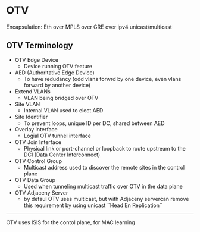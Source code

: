 # OTV

Encapsulation: Eth over MPLS over GRE over ipv4 unicast/multicast

## OTV Terminology
- OTV Edge Device
  - Device running OTV feature 
- AED (Authoritative Edge Device)
  - To have redudancy (odd vlans forwrd by one device, even vlans forward by another device)
- Extend VLANs
  - VLAN being bridged over OTV 
- Site VLAN
  - Internal VLAN used to elect AED 
- Site Identifier
  - To prevent loops, unique ID per DC, shared between AED
- Overlay Interface 
  - Logial OTV tunnel interface
- OTV Join Interface
  - Physical link or port-channel or loopback to route upstream to the DCI (Data Center Interconnect)  
- OTV Control Group
  - Multicast address used to discover the remote sites in the control plane
- OTV Data Group
  - Used when tunneling multicast traffic over OTV in the data plane
- OTV Adjaceny Server
  - by defaul OTV uses multicast, but with Adjaceny servercan remove this requirement by using unicast ¨Head En Replication¨  

----

OTV uses ISIS for the contol plane, for MAC learning
